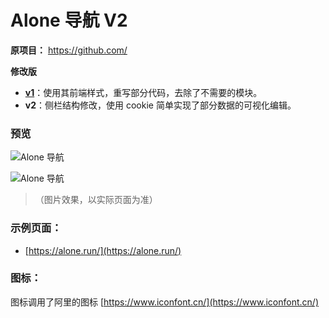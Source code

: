 # Alone 导航 V2

**原项目：** https://github.com/

**修改版**  
- [**v1**](https://github.com/yeetime/sou2/tree/v1)：使用其前端样式，重写部分代码，去除了不需要的模块。  
- **v2**：侧栏结构修改，使用 cookie 简单实现了部分数据的可视化编辑。  

###  预览

![Alone 导航](https://cdn.jsdelivr.net/gh/yeetime/img/20200411182948.gif)

![Alone 导航](https://cdn.jsdelivr.net/gh/yeetime/img/20200627095800.gif)

> （图片效果，以实际页面为准）

### 示例页面：

+ [https://alone.run/](https://alone.run/)

### 图标：
图标调用了阿里的图标 [https://www.iconfont.cn/](https://www.iconfont.cn/)
